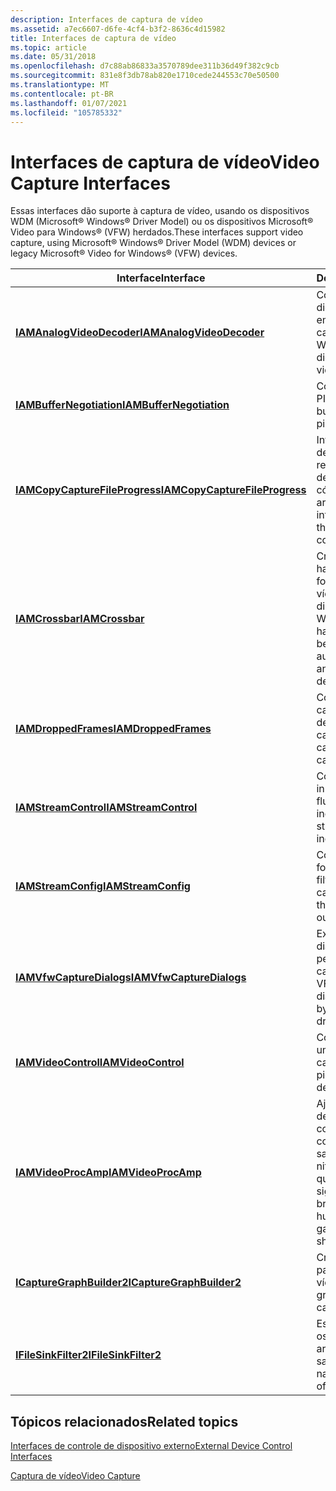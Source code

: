 ```yaml
---
description: Interfaces de captura de vídeo
ms.assetid: a7ec6607-d6fe-4cf4-b3f2-8636c4d15982
title: Interfaces de captura de vídeo
ms.topic: article
ms.date: 05/31/2018
ms.openlocfilehash: d7c88ab86833a3570789dee311b36d49f382c9cb
ms.sourcegitcommit: 831e8f3db78ab820e1710cede244553c70e50500
ms.translationtype: MT
ms.contentlocale: pt-BR
ms.lasthandoff: 01/07/2021
ms.locfileid: "105785332"
---
```

# <a name="video-capture-interfaces"></a><span data-ttu-id="6089a-103">Interfaces de captura de vídeo</span><span class="sxs-lookup"><span data-stu-id="6089a-103">Video Capture Interfaces</span></span>

<span data-ttu-id="6089a-104">Essas interfaces dão suporte à captura de vídeo, usando os dispositivos WDM (Microsoft® Windows® Driver Model) ou os dispositivos Microsoft® Video para Windows® (VFW) herdados.</span><span class="sxs-lookup"><span data-stu-id="6089a-104">These interfaces support video capture, using Microsoft® Windows® Driver Model (WDM) devices or legacy Microsoft® Video for Windows® (VFW) devices.</span></span>



| <span data-ttu-id="6089a-105">Interface</span><span class="sxs-lookup"><span data-stu-id="6089a-105">Interface</span></span>                                                        | <span data-ttu-id="6089a-106">Descrição</span><span class="sxs-lookup"><span data-stu-id="6089a-106">Description</span></span>                                                                                                  |
|------------------------------------------------------------------|--------------------------------------------------------------------------------------------------------------|
| [<span data-ttu-id="6089a-107">**IAMAnalogVideoDecoder**</span><span class="sxs-lookup"><span data-stu-id="6089a-107">**IAMAnalogVideoDecoder**</span></span>](/windows/desktop/api/Strmif/nn-strmif-iamanalogvideodecoder)           | <span data-ttu-id="6089a-108">Controle a digitalização de vídeo em uma placa de captura de vídeo WDM.</span><span class="sxs-lookup"><span data-stu-id="6089a-108">Control video digitization on a WDM video capture card.</span></span>                                                      |
| [<span data-ttu-id="6089a-109">**IAMBufferNegotiation**</span><span class="sxs-lookup"><span data-stu-id="6089a-109">**IAMBufferNegotiation**</span></span>](/windows/desktop/api/Strmif/nn-strmif-iambuffernegotiation)             | <span data-ttu-id="6089a-110">Controle como um PIN aloca buffers.</span><span class="sxs-lookup"><span data-stu-id="6089a-110">Control how a pin allocates buffers.</span></span>                                                                         |
| [<span data-ttu-id="6089a-111">**IAMCopyCaptureFileProgress**</span><span class="sxs-lookup"><span data-stu-id="6089a-111">**IAMCopyCaptureFileProgress**</span></span>](/windows/desktop/api/Strmif/nn-strmif-iamcopycapturefileprogress) | <span data-ttu-id="6089a-112">Interface de retorno de chamada para receber o progresso de uma operação de cópia de arquivo.</span><span class="sxs-lookup"><span data-stu-id="6089a-112">Callback interface to receive the progress of a file copy operation.</span></span>                                         |
| [<span data-ttu-id="6089a-113">**IAMCrossbar**</span><span class="sxs-lookup"><span data-stu-id="6089a-113">**IAMCrossbar**</span></span>](/windows/desktop/api/Strmif/nn-strmif-iamcrossbar)                               | <span data-ttu-id="6089a-114">Crie uma conexão de hardware entre uma fonte de áudio ou vídeo WDM e um dispositivo de captura WDM.</span><span class="sxs-lookup"><span data-stu-id="6089a-114">Create a hardware connection between a WDM audio or video source and a WDM capture device.</span></span>                   |
| [<span data-ttu-id="6089a-115">**IAMDroppedFrames**</span><span class="sxs-lookup"><span data-stu-id="6089a-115">**IAMDroppedFrames**</span></span>](/windows/desktop/api/Strmif/nn-strmif-iamdroppedframes)                     | <span data-ttu-id="6089a-116">Consulte um filtro de captura sobre o desempenho de captura.</span><span class="sxs-lookup"><span data-stu-id="6089a-116">Query a capture filter about capture performance.</span></span>                                                            |
| [<span data-ttu-id="6089a-117">**IAMStreamControl**</span><span class="sxs-lookup"><span data-stu-id="6089a-117">**IAMStreamControl**</span></span>](/windows/desktop/api/Strmif/nn-strmif-iamstreamcontrol)                     | <span data-ttu-id="6089a-118">Controle as horas de início e de término de fluxos individuais.</span><span class="sxs-lookup"><span data-stu-id="6089a-118">Control the start and stop times of individual streams.</span></span>                                                      |
| [<span data-ttu-id="6089a-119">**IAMStreamConfig**</span><span class="sxs-lookup"><span data-stu-id="6089a-119">**IAMStreamConfig**</span></span>](/windows/desktop/api/Strmif/nn-strmif-iamstreamconfig)                       | <span data-ttu-id="6089a-120">Consulte e defina o formato de saída do filtro de captura.</span><span class="sxs-lookup"><span data-stu-id="6089a-120">Query and set the capture filter's output format.</span></span>                                                            |
| [<span data-ttu-id="6089a-121">**IAMVfwCaptureDialogs**</span><span class="sxs-lookup"><span data-stu-id="6089a-121">**IAMVfwCaptureDialogs**</span></span>](/windows/desktop/api/Strmif/nn-strmif-iamvfwcapturedialogs)             | <span data-ttu-id="6089a-122">Exiba as caixas de diálogo fornecidas pelos drivers de captura do VFW.</span><span class="sxs-lookup"><span data-stu-id="6089a-122">Display the dialog boxes provided by VFW capture drivers.</span></span>                                                    |
| [<span data-ttu-id="6089a-123">**IAMVideoControl**</span><span class="sxs-lookup"><span data-stu-id="6089a-123">**IAMVideoControl**</span></span>](/windows/desktop/api/Strmif/nn-strmif-iamvideocontrol)                       | <span data-ttu-id="6089a-124">Controle a imagem de um dispositivo de captura.</span><span class="sxs-lookup"><span data-stu-id="6089a-124">Control the picture from a capture device.</span></span>                                                                   |
| [<span data-ttu-id="6089a-125">**IAMVideoProcAmp**</span><span class="sxs-lookup"><span data-stu-id="6089a-125">**IAMVideoProcAmp**</span></span>](/windows/desktop/api/Strmif/nn-strmif-iamvideoprocamp)                       | <span data-ttu-id="6089a-126">Ajuste as qualidades de um sinal de vídeo, como brilho, contraste, matiz, saturação, gama e nitidez.</span><span class="sxs-lookup"><span data-stu-id="6089a-126">Adjust the qualities of a video signal, such as brightness, contrast, hue, saturation, gamma, and sharpness.</span></span> |
| [<span data-ttu-id="6089a-127">**ICaptureGraphBuilder2**</span><span class="sxs-lookup"><span data-stu-id="6089a-127">**ICaptureGraphBuilder2**</span></span>](/windows/desktop/api/Strmif/nn-strmif-icapturegraphbuilder2)           | <span data-ttu-id="6089a-128">Crie gráficos de filtro para captura de vídeo.</span><span class="sxs-lookup"><span data-stu-id="6089a-128">Build filter graphs for video capture.</span></span>                                                                       |
| [<span data-ttu-id="6089a-129">**IFileSinkFilter2**</span><span class="sxs-lookup"><span data-stu-id="6089a-129">**IFileSinkFilter2**</span></span>](/windows/desktop/api/Strmif/nn-strmif-ifilesinkfilter2)                     | <span data-ttu-id="6089a-130">Especifique o nome e os atributos de um arquivo de saída.</span><span class="sxs-lookup"><span data-stu-id="6089a-130">Specify the name and attributes of an output file.</span></span>                                                           |



 

## <a name="related-topics"></a><span data-ttu-id="6089a-131">Tópicos relacionados</span><span class="sxs-lookup"><span data-stu-id="6089a-131">Related topics</span></span>

<dl> <dt>

[<span data-ttu-id="6089a-132">Interfaces de controle de dispositivo externo</span><span class="sxs-lookup"><span data-stu-id="6089a-132">External Device Control Interfaces</span></span>](external-device-control-interfaces.md)
</dt> <dt>

[<span data-ttu-id="6089a-133">Captura de vídeo</span><span class="sxs-lookup"><span data-stu-id="6089a-133">Video Capture</span></span>](video-capture.md)
</dt> </dl>

 

 



